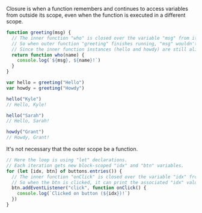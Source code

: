 Closure is when a function remembers and continues to access variables from outside its scope, even when the function is executed in a different scope.

```js
function greeting(msg) {
  // The inner function "who" is closed over the variable "msg" from its outer scope.
  // So when outer function "greeting" finishes running, "msg" wouldn't be garbage collect.
  // Since the inner function instances (hello and howdy) are still alive.
  return function who(name) {
    console.log(`${msg}, ${name}!`)
  }
}

var hello = greeting("Hello")
var howdy = greeting("Howdy")

hello("Kyle")
// Hello, Kyle!

hello("Sarah")
// Hello, Sarah!

howdy("Grant")
// Howdy, Grant!
```

It's not necessary that the outer scope be a function.

```js
// Here the loop is using "let" declarations.
// Each iteration gets new block-scoped "idx" and "btn" variables.
for (let [idx, btn] of buttons.entries()) {
  // The inner function "onClick" is closed over the variable "idx" from the outer scope.
  // So when the btn is clicked, it can print the associated "idx" value.
  btn.addEventListener("click", function onClick() {
    console.log(`Clicked on button (${idx})!`)
  })
}
```
